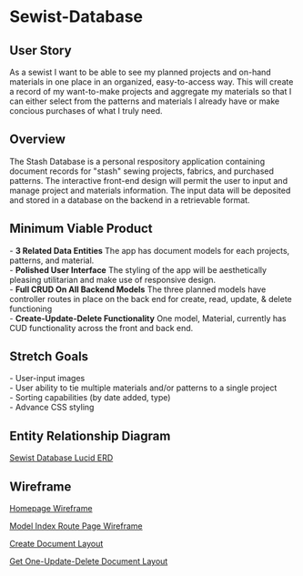 # Sewist-Database

<h2>User Story</h2>
As a sewist I want to be able to see my planned projects and on-hand materials in one place in an organized, easy-to-access way.  This will create a record of my want-to-make projects and aggregate my materials so that I can either select from the patterns and materials I already have or make concious purchases of what I truly need.

<h2>Overview</h2>
The Stash Database is a personal respository application containing document records for "stash" sewing projects, fabrics, and purchased patterns.  The interactive front-end design will permit the user to input and manage project and materials information.  The input data will be deposited and stored in a database on the backend in a retrievable format.

<h2>Minimum Viable Product</h2>
- <b>3 Related Data Entities</b>  The app has document models for each projects, patterns, and material.<br>
- <b>Polished User Interface</b>  The styling of the app will be aesthetically pleasing utilitarian and make use of responsive design.<br>
- <b>Full CRUD On All Backend Models</b>  The three planned models have controller routes in place on the back end for create, read, update, & delete functioning<br>
- <b>Create-Update-Delete Functionality</b> One model, Material, currently has CUD functionality across the front and back end.<br>

<h2>Stretch Goals</h2>
- User-input images<br>
- User ability to tie multiple materials and/or patterns to a single project<br>
- Sorting capabilities (by date added, type)<br>
- Advance CSS styling

<h2>Entity Relationship Diagram</h2>
<a href="https://lucid.app/lucidchart/6627721e-7929-40e0-a2a9-651570643368/edit?viewport_loc=-197%2C157%2C1597%2C791%2C0_0&invitationId=inv_5dce1b44-fd7c-42a4-9f07-1e24604e1d04">Sewist Database Lucid ERD</a>

<h2>Wireframe</h2>
<a href= "https://drive.google.com/file/d/1fDlrxvwVpeLG31UmrsBubFDZ_Muy6kAe/view?usp=sharing">Homepage Wireframe</a>

<a href="https://drive.google.com/file/d/1k4cnxTg7zqk-0j6WqDV4cZa726x50a8J/view?usp=sharing">Model Index Route Page Wireframe</a>

<a href="https://drive.google.com/file/d/1KJA4DrTqZxhDwagDJmUck9i3JzzAkL7C/view?usp=sharing">Create Document Layout</a>

<a href="https://drive.google.com/file/d/1sV8Q7y9tfunCjp4aKoRbu4ljy-0kvvgI/view?usp=sharing">Get One-Update-Delete Document Layout</a>
